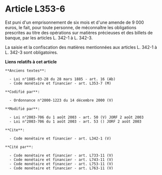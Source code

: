 # Article L353-6

Est puni d'un emprisonnement de six mois et d'une amende de 9 000 euros, le fait, pour toute personne, de méconnaître les
obligations prescrites au titre des opérations sur matières précieuses et des billets de banque, par les articles L. 342-1 à
L. 342-3. 

La saisie et la confiscation des matières mentionnées aux articles L. 342-1 à L. 342-3 sont obligatoires.

**Liens relatifs à cet article**

	**Anciens textes**:

	  - Loi n°1885-03-28 du 28 mars 1885 - art. 16 (Ab)
	  - Code monétaire et financier - art. L353-7 (M)

	**Codifié par**:

	  - Ordonnance n°2000-1223 du 14 décembre 2000 (V)

	**Modifié par**:

	  - Loi n°2003-706 du 1 août 2003 - art. 50 (V) JORF 2 août 2003
	  - Loi n°2003-706 du 1 août 2003 - art. 53 () JORF 2 août 2003

	**Cite**:

	  - Code monétaire et financier - art. L342-1 (V)

	**Cité par**:

	  - Code monétaire et financier - art. L733-11 (V)
	  - Code monétaire et financier - art. L743-11 (V)
	  - Code monétaire et financier - art. L753-11 (V)
	  - Code monétaire et financier - art. L763-11 (V)
